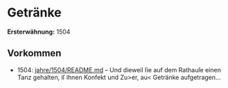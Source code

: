 # Getränke

**Ersterwähnung:** 1504

## Vorkommen
- 1504: [jahre/1504/README.md](../jahre/1504/README.md) – Und dieweil ſie auf dem
Rathauſe einen Tanz gehalten, iſ ihnen Konfekt und
Zu>er, au< Getränke aufgetragen...
